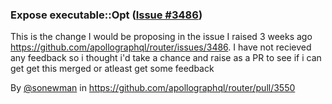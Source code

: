 ### Expose executable::Opt ([Issue #3486](https://github.com/apollographql/router/issues/3486))

This is the change I would be proposing in the issue I raised 3 weeks ago https://github.com/apollographql/router/issues/3486. I have not recieved any feedback so i thought i'd take a chance and raise as a PR to see if i can get get this merged or atleast get some feedback



<!-- start metadata -->

By [@sonewman](https://github.com/sonewman) in https://github.com/apollographql/router/pull/3550
